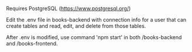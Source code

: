 Requires PostgreSQL (https://www.postgresql.org/)

Edit the .env file in books-backend with connection info for a user that can create tables and read, edit, and delete from those tables.

After .env is modified, use command 'npm start' in both /books-backend and /books-frontend.
